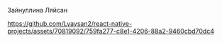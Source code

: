 Зайнуллина Ляйсан




https://github.com/Lyaysan2/react-native-projects/assets/70819092/759fa277-c8e1-4206-88a2-9460cbd70dc4


